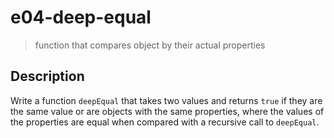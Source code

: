 # e04-deep-equal
> function that compares object by their actual properties

## Description

Write a function `deepEqual` that takes two values and returns `true` if they are the same value or are objects with the same properties, where the values of the properties are equal when compared with a recursive call to `deepEqual`.
